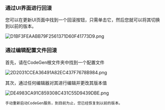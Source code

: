 ### 通过UI界面进行回滚

您可以在更新UI页面中找到一个回滚按钮，只需单击它，然后您就可以将其切换到以前的版本。

![D1BF3FEAABB79F2561371D60F41773D9.png](https://cloud.codegen.cc/res/D1BF3FEAABB79F2561371D60F41773D9.png)

### 通过编辑配置文件回滚

首先，请在CodeGen根文件夹中找到一个配置文件

![2D2031CCEA36491A82EC437F7678B984.png](https://cloud.codegen.cc/res/2D2031CCEA36491A82EC437F7678B984.png)

其次，通过任何编辑器对其进行编辑并更改其版本值

![DE4983CA91C859308C431C55D9439DBE.png](https://cloud.codegen.cc/res/DE4983CA91C859308C431C55D9439DBE.png)

    手动重新启动CodeGen服务，到目前为止，您已经恢复到以前的版本。

